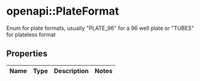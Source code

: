 # openapi::PlateFormat

Enum for plate formats, usually \"PLATE_96\" for a 96 well plate or \"TUBES\" for plateless format
## Properties
Name | Type | Description | Notes
------------ | ------------- | ------------- | -------------


